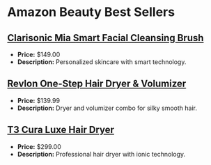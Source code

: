 # Amazon Beauty Best Sellers

## [Clarisonic Mia Smart Facial Cleansing Brush](https://www.amazon.com/dp/B01N0U7YKM?tag=mychanneld-20)
- **Price:** $149.00
- **Description:** Personalized skincare with smart technology.

## [Revlon One-Step Hair Dryer & Volumizer](https://www.amazon.com/dp/B07Q3FYK5L?tag=mychanneld-20)
- **Price:** $139.99
- **Description:** Dryer and volumizer combo for silky smooth hair.

## [T3 Cura Luxe Hair Dryer](https://www.amazon.com/dp/B00I58L0KS?tag=mychanneld-20)
- **Price:** $299.00
- **Description:** Professional hair dryer with ionic technology.

